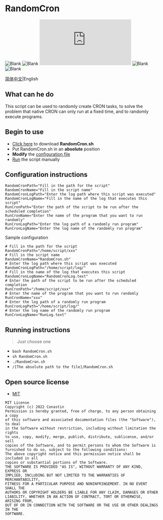 # RandomCron

![Blank](https://img.shields.io/github/v/release/Conastin/RandomCron?style=plastic)
![Blank](https://img.shields.io/github/license/Conastin/RandomCron?style=plastic)
![Blank](https://img.shields.io/github/size/Conastin/RandomCron/RandomCron.sh?style=plastic)
![Blank](https://img.shields.io/github/release-date/Conastin/RandomCron?style=plastic)
![Blank](https://img.shields.io/github/downloads/Conastin/RandomCron/total?style=plastic)

[简体中文](https://github.com/Conastin/RandomCron/blob/main/README.md)|English

## What can he do

This script can be used to randomly create CRON tasks, to solve the problem that native CRON can only run at a fixed time, and to randomly execute programs.

## Begin to use

- [Click here](https://github.com/Conastin/RandomCron/releases) to download **RandomCron.sh**
- Put RandomCron.sh in an **absolute** position
- **Modify** the [configuration file](#configuration-instructions)
- [Run](#running-instructions) the script manually

## Configuration instructions

```shell
RandomCronPath="Fill in the path for the script"
RandomCronName="Fill in the script name"
RandomCronLogPath="Enter the log path where this script was executed"
RandomCronLogName="Fill in the name of the log that executes this script"
RunCronPath="Enter the path of the script to be run after the scheduled completion"
RunCronName="Enter the name of the program that you want to run randomly"
RunCronLogPath="Enter the log path of a randomly run program"
RunCronLogName="Enter the log name of the randomly run program"
```
Sample configuration
```shell
# Fill in the path for the script
RandomCronPath="/home/script/xxx"
# Fill in the script name
RandomCronName="RandomCron.sh"
# Enter the log path where this script was executed
RandomCronLogPath="/home/script/log/"
# Fill in the name of the log that executes this script
RandomCronLogName="RandomCronLog.text"
# Enter the path of the script to be run after the scheduled completion
RunCronPath="/home/script/xxx"
# Enter the name of the program that you want to run randomly
RunCronName="xxx"
# Enter the log path of a randomly run program
RunCronLogPath="/home/script/log/"
# Enter the log name of the randomly run program
RunCronLogName="RunLog.text"
```

## Running instructions
> Just choose one
- `bash RandomCron.sh`
- `sh RandomCron.sh`
- `./RandomCron.sh`
- `/[The absolute path to the file]/RandomCron.sh`

## Open source license

- [MIT](https://choosealicense.com/licenses/mit)

```
MIT License
Copyright (c) 2022 Conastin
Permission is hereby granted, free of charge, to any person obtaining a copy
of this software and associated documentation files (the "Software"), to deal
in the Software without restriction, including without limitation the rights
to use, copy, modify, merge, publish, distribute, sublicense, and/or sell
copies of the Software, and to permit persons to whom the Software is
furnished to do so, subject to the following conditions:
The above copyright notice and this permission notice shall be included in all
copies or substantial portions of the Software.
THE SOFTWARE IS PROVIDED "AS IS", WITHOUT WARRANTY OF ANY KIND, EXPRESS OR
IMPLIED, INCLUDING BUT NOT LIMITED TO THE WARRANTIES OF MERCHANTABILITY,
FITNESS FOR A PARTICULAR PURPOSE AND NONINFRINGEMENT. IN NO EVENT SHALL THE
AUTHORS OR COPYRIGHT HOLDERS BE LIABLE FOR ANY CLAIM, DAMAGES OR OTHER
LIABILITY, WHETHER IN AN ACTION OF CONTRACT, TORT OR OTHERWISE, ARISING FROM,
OUT OF OR IN CONNECTION WITH THE SOFTWARE OR THE USE OR OTHER DEALINGS IN THE
SOFTWARE.
```
